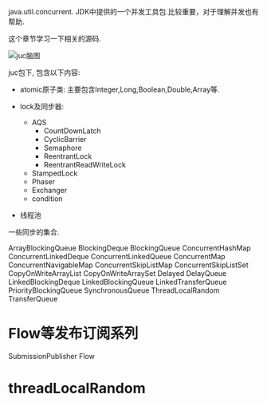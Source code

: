 java.util.concurrent. JDK中提供的一个并发工具包.比较重要，对于理解并发也有帮助.

这个章节学习一下相关的源码.


![juc脑图](http://img.couplecoders.tech/JUC.png)

juc包下, 包含以下内容:

* atomic原子类: 
主要包含Integer,Long,Boolean,Double,Array等.  

* lock及同步器:
  * AQS
      * CountDownLatch
      * CyclicBarrier
      * Semaphore
      * ReentrantLock
      * ReentrantReadWriteLock
  * StampedLock
  * Phaser
  * Exchanger
  * condition

* 线程池


一些同步的集合.

ArrayBlockingQueue
BlockingDeque
BlockingQueue
ConcurrentHashMap
ConcurrentLinkedDeque
ConcurrentLinkedQueue
ConcurrentMap
ConcurrentNavigableMap
ConcurrentSkipListMap
ConcurrentSkipListSet
CopyOnWriteArrayList
CopyOnWriteArraySet
Delayed
DelayQueue
LinkedBlockingDeque
LinkedBlockingQueue
LinkedTransferQueue
PriorityBlockingQueue
SynchronousQueue
ThreadLocalRandom
TransferQueue

# Flow等发布订阅系列

SubmissionPublisher
Flow

# threadLocalRandom


